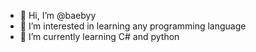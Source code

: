 - 👋 Hi, I’m @baebyy
- 👀 I’m interested in learning any programming language
- 🌱 I’m currently learning C# and python 

<!---
baebyy/baebyy is a ✨ special ✨ repository because its `README.md` (this file) appears on your GitHub profile.
You can click the Preview link to take a look at your changes.
--->
